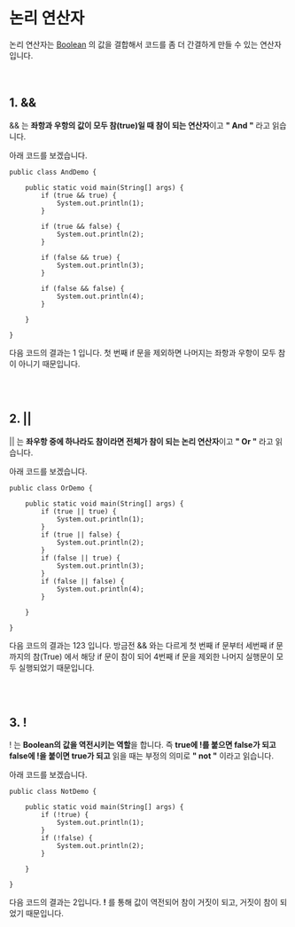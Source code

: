 # **논리 연산자**
논리 연산자는 [Boolean](https://github.com/uuuuuuuk/Java-Egoing/blob/main/Boolean.md) 의 값을 결합해서 코드를 좀 더 간결하게 만들 수 있는 연산자입니다.  
<br><br>

## **1. &&**
&& 는 **좌항과 우항의 값이 모두 참(true)일 때 참이 되는 연산자**이고 **" And "** 라고 읽습니다. 

아래 코드를 보겠습니다.
```
public class AndDemo {
 
    public static void main(String[] args) {
        if (true && true) {
            System.out.println(1);
        }
 
        if (true && false) {
            System.out.println(2);
        }
 
        if (false && true) {
            System.out.println(3);
        }
 
        if (false && false) {
            System.out.println(4);
        }
 
    }
 
}
```

다음 코드의 결과는 1 입니다. 첫 번째 if 문을 제외하면 나머지는 좌항과 우항이 모두 참이 아니기 때문입니다.

<br><br>

## **2. ||**
|| 는 **좌우항 중에 하나라도 참이라면 전체가 참이 되는 논리 연산자**이고 **" Or "** 라고 읽습니다.

아래 코드를 보겠습니다.
```
public class OrDemo {
 
    public static void main(String[] args) {
        if (true || true) {
            System.out.println(1);
        }
        if (true || false) {
            System.out.println(2);
        }
        if (false || true) {
            System.out.println(3);
        }
        if (false || false) {
            System.out.println(4);
        }
 
    }
 
}
```
다음 코드의 결과는 123 입니다. 방금전 && 와는 다르게 첫 번째 if 문부터 세번째 if 문까지의 참(True) 에서 해당 if 문이 참이 되어 4번째 if 문을 제외한 나머지 실행문이 모두 실행되었기 때문입니다.

<br><br>

## **3. !**
! 는 **Boolean의 값을 역전시키는 역할**을 합니다. 즉 **true에 !를 붙으면 false가 되고 false에 !을 붙이면 true가 되고** 읽을 때는 부정의 의미로 **" not "** 이라고 읽습니다.

아래 코드를 보겠습니다.
```
public class NotDemo {
 
    public static void main(String[] args) {
        if (!true) {
            System.out.println(1);
        }
        if (!false) {
            System.out.println(2);
        }
 
    }
 
}
```
다음 코드의 결과는 2입니다. **!** 를 통해 값이 역전되어 참이 거짓이 되고, 거짓이 참이 되었기 때문입니다.